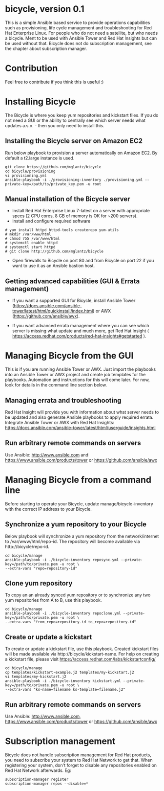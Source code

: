# bicycle, version 0.1
This is a simple Ansible based service to provide operations capabilities such as provisioning, life cycle management and troubleshooting for Red Hat Enterprise Linux. For people who do not need a satellite, but who needs a bicycle. Ment to be used with Ansible Tower and Red Hat Insights but can be used without that. Bicycle does not do subscription management, see the chapter about subscription manager.

# Contribution
Feel free to contribute if you think this is useful :)

# Installing Bicycle
The Bicycle is where you keep yum repositories and kickstart files. If you do not need a GUI or the ability to centrally see which server needs what updates a.s.o. - then you only need to install this.

## Installing the Bicycle server on Amazon EC2
Run below playbook to provision a server automatically on Amazon EC2. By default a t2.large instance is used.
```
git clone https://github.com/mglantz/bicycle 
cd bicycle/provisioning
vi provisioning.yml
ansible-playbook -i ./provisioning-inventory ./provisioning.yml --private-key=/path/to/private_key.pem -u root
```

## Manual installation of the Bicycle server
* Install Red Hat Enterprise Linux 7-latest on a server with appropriate specs (2 CPU cores, 8 GB of memory is OK for ~200 servers).
* Install and configure required software
```
# yum install httpd httpd-tools createrepo yum-utils
# mkdir /var/www/html
# chmod 755 /var/www/html
# systemctl enable httpd
# systemctl start httpd
# git clone http://github.com/mglantz/bicycle
```
* Open firewalls to Bicycle on port 80 and from Bicycle on port 22 if you want to use it as an Ansible bastion host.

## Getting advanced capabilities (GUI & Errata management)
* If you want a supported GUI for Bicycle, install Ansible Tower (https://docs.ansible.com/ansible-tower/latest/html/quickinstall/index.html) or AWX (https://github.com/ansible/awx).

* If you want advanced errata management where you can see which server is missing what update and much more, get Red Hat Insight ( https://access.redhat.com/products/red-hat-insights#getstarted ). 

# Managing Bicycle from the GUI
This is if you are running Ansible Tower or AWX. Just import the playbooks into an Ansible Tower or AWX project and create job templates for the playbooks. Automation and instructions for this will come later. For now, look for details in the command line section below.

## Managing errata and troubleshooting
Red Hat Insight will provide you with information about what server needs to be updated and also generate Ansible playbooks to apply required errata. Integrate Ansible Tower or AWX with Red Hat Insights: https://docs.ansible.com/ansible-tower/latest/html/userguide/insights.html

## Run arbitrary remote commands on servers
Use Ansible: http://www.ansible.com and https://www.ansible.com/products/tower or https://github.com/ansible/awx

# Managing Bicycle from a command line
Before starting to operate your Bicycle, update manage/bicycle-inventory with the correct IP address to your Bicycle.

## Synchronize a yum repository to your Bicycle
Below playbook will synchronize a yum repository from the network/internet to /var/www/html/repo-id. The repository will become available via http://bicycle/repo-id.
```
cd bicycle/manage
ansible-playbook -i ./bicycle-inventory reposync.yml --private-key=/path/to/private.pem -u root \
--extra-vars "repo=repository-id"
```

## Clone yum repository
To copy an an already synced yum repository or to synchronize any two yum repositories from A to B, use this playbook.
```
cd bicycle/manage
ansible-playbook -i ./bicycle-inventory repoclone.yml --private-key=/path/to/private.pem -u root \
--extra-vars "from_repo=repository-id to_repo=repository-id"
```

## Create or update a kickstart
To create or update a kickstart file, use this playbook. Created kickstart files will be made available via http://bicycle/kickstart-name. For help on creating a kickstart file, please visit https://access.redhat.com/labs/kickstartconfig/
```
cd bicycle/manage
cp templates/kickstart-example.j2 templates/my-kickstart.j2
vi templates/my-kickstart.j2
ansible-playbook -i ./bicycle-inventory kickstart.yml --private-key=/path/to/private.pem -u root \
--extra-vars "ks-name=filename ks-template=filename.j2"
```

## Run arbitrary remote commands on servers
Use Ansible: http://www.ansible.com, https://www.ansible.com/products/tower or https://github.com/ansible/awx

# Subscription management
Bicycle does not handle subscription management for Red Hat products, you need to subscribe your system to Red Hat Network to get that. When registering your system, don't forget to disable any repositories enabled on Red Hat Network afterwards. Eg:
```
subscription-manager register
subscription-manager repos --disable=*
```

